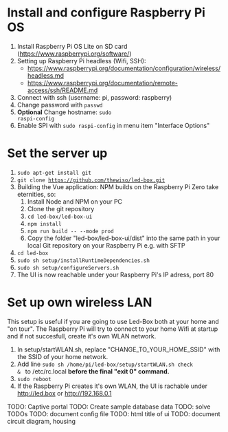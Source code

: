 # Install and configure Raspberry Pi OS
1. Install Raspberry Pi OS Lite on SD card (https://www.raspberrypi.org/software/)
2. Setting up Raspberry Pi headless (Wifi, SSH): 
   - https://www.raspberrypi.org/documentation/configuration/wireless/headless.md
   - https://www.raspberrypi.org/documentation/remote-access/ssh/README.md
3. Connect with ssh (username: pi, password: raspberry)
4. Change password with <code>passwd</code>
5. **Optional** Change hostname: <code>sudo raspi-config</code>
6. Enable SPI with <code>sudo raspi-config</code> in menu item "Interface Options"

# Set the server up
1.  <code>sudo apt-get install git</code>
2.  <code>git clone https://github.com/thewiso/led-box.git</code>
3.  Building the Vue application: NPM builds on the Raspberry Pi Zero take eternities, so:
    1. Install Node and NPM on your PC
    2. Clone the git repository 
    3. <code>cd led-box/led-box-ui</code>
    4. <code>npm install</code>
    5. <code>npm run build -- --mode prod</code>
    6.  Copy the folder "led-box/led-box-ui/dist" into the same path in your local Git repository on your Raspberry Pi e.g. with SFTP 
4.  <code>cd led-box</code>
5.  <code>sudo sh setup/installRuntimeDependencies.sh</code>
6.  <code>sudo sh setup/configureServers.sh</code>
7.  The UI is now reachable under your Raspberry Pi's IP adress, port 80

# Set up own wireless LAN
This setup is useful if you are going to use Led-Box both at your home and "on tour". The Raspberry Pi will try to connect to your home Wifi at startup and if not succesfull, create it's own WLAN network.

1. In setup/startWLAN.sh, replace "CHANGE_TO_YOUR_HOME_SSID" with the SSID of your home network.
2. Add line <code>sudo sh /home/pi/led-box/setup/startWLAN.sh check & </code> to /etc/rc.local **before the final "exit 0" command.** 
4. <code>sudo reboot</code>
5. If the Raspberry Pi creates it's own WLAN, the UI is rachable under http://led.box or http://192.168.0.1


TODO: Captive portal
TODO: Create sample database data
TODO: solve TODOs 
TODO: document config file
TODO: html title of ui
TODO: document circuit diagram, housing